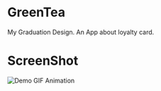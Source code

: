 # GreenTea
My Graduation Design. An App about loyalty card.


# ScreenShot
![Demo GIF Animation](https://raw.githubusercontent.com/luckymore0520/GreenTea/master/Screen/screen.gif "Demo GIF Animation")

